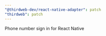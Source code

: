 ```yaml
---
"@thirdweb-dev/react-native-adapter": patch
"thirdweb": patch
---
```


Phone number sign in for React Native
